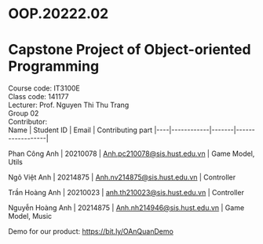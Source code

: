 # OOP.20222.02
# Capstone Project of Object-oriented Programming
Course code: IT3100E<br />
Class code: 141177 <br />
Lecturer: Prof. Nguyen Thi Thu Trang<br />
Group 02<br />
Contributor: <br />
Name | Student ID | Email | Contributing part 
|----|------------|-------|------------------|

Phan Công Anh | 20210078 | Anh.pc210078@sis.hust.edu.vn | Game Model, Utils

Ngô Việt Anh | 20214875 | Anh.nv214875@sis.hust.edu.vn | Controller

Trần Hoàng Anh | 20210023 | anh.th210023@sis.hust.edu.vn | Controller


Nguyễn Hoàng Anh | 20214875 | Anh.nh214946@sis.hust.edu.vn | Game Model, Music

Demo for our product: https://bit.ly/OAnQuanDemo
